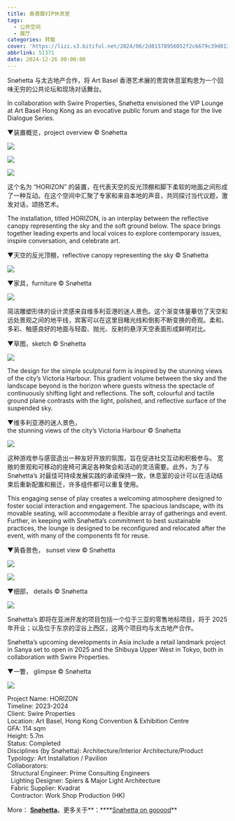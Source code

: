 ```yaml
---
title: 香港展VIP休息室
tags:
  - 公共空间
  - 展厅
categories: 转载
cover: 'https://lizi.s3.bitiful.net/2024/06/2d81578956052f2c6679c39d0139d2b2.jpeg'
abbrlink: 51371
date: 2024-12-26 00:00:00
---
```

Snøhetta 与太古地产合作，将 Art Basel 香港艺术展的贵宾休息室构思为一个回味无穷的公共论坛和现场对话舞台。

In collaboration with Swire Properties, Snøhetta envisioned the VIP Lounge at Art Basel Hong Kong as an evocative public forum and stage for the live Dialogue Series.

▼装置概览，project overview © Snøhetta

![](https://lizi.s3.bitiful.net/2024/06/0c8613f59013df26bf46b7f59df8f174.jpeg)

![](https://lizi.s3.bitiful.net/2024/06/fd01ec2560e0cf0d7206690ab3a77b94.jpeg)

![](https://lizi.s3.bitiful.net/2024/06/4e4b815929a3282af9510fe484a271e4.jpeg)

这个名为 “HORIZON” 的装置，在代表天空的反光顶棚和脚下柔软的地面之间形成了一种互动。在这个空间中汇聚了专家和来自本地的声音，共同探讨当代议题，激发对话，颂扬艺术。

The installation, titled HORIZON, is an interplay between the reflective canopy representing the sky and the soft ground below. The space brings together leading experts and local voices to explore contemporary issues, inspire conversation, and celebrate art.

▼天空的反光顶棚，reflective canopy representing the sky © Snøhetta

![](https://lizi.s3.bitiful.net/2024/06/7d4b3b7fcb918c4aace4c364a281dfc8.jpeg)

▼家具，furniture © Snøhetta

![](https://lizi.s3.bitiful.net/2024/06/b1b199acb017f39f900789c87091b11d.jpeg)

简洁雕塑形体的设计灵感来自维多利亚港的迷人景色。这个渐变体量摹仿了天空和远处景观之间的地平线，宾客可以在这里目睹光线和倒影不断变换的奇观。柔和、多彩、触感良好的地面与轻盈、抛光、反射的悬浮天空表面形成鲜明对比。

▼草图，sketch © Snøhetta

![](https://lizi.s3.bitiful.net/2024/06/a423038054e9d20e7a4b85e89bf986df.jpeg)

The design for the simple sculptural form is inspired by the stunning views of the city’s Victoria Harbour. This gradient volume between the sky and the landscape beyond is the horizon where guests witness the spectacle of continuously shifting light and reflections. The soft, colourful and tactile ground plane contrasts with the light, polished, and reflective surface of the suspended sky.

▼维多利亚港的迷人景色，  
the stunning views of the city’s Victoria Harbour © Snøhetta

![](https://lizi.s3.bitiful.net/2024/06/81bc7cf1a1c3615428db107474ac962b.jpeg)

这种游戏参与感营造出一种友好开放的氛围，旨在促进社交互动和积极参与。 宽敞的景观和可移动的座椅可满足各种聚会和活动的灵活需要。此外，为了与 Snøhetta’s 对最佳可持续发展实践的承诺保持一致，休息室的设计可以在活动结束后重新配置和搬迁，许多组件都可以重复使用。

This engaging sense of play creates a welcoming atmosphere designed to foster social interaction and engagement. The spacious landscape, with its movable seating, will accommodate a flexible array of gatherings and event. Further, in keeping with Snøhetta’s commitment to best sustainable practices, the lounge is designed to be reconfigured and relocated after the event, with many of the components fit for reuse.

▼黄昏景色， sunset view © Snøhetta

![](https://lizi.s3.bitiful.net/2024/06/403e75c6f9d1d31e5f85e0e110047054.jpeg)

![](https://lizi.s3.bitiful.net/2024/06/2d81578956052f2c6679c39d0139d2b2.jpeg)

▼细部， details © Snøhetta

![](https://lizi.s3.bitiful.net/2024/06/ad57cb63b26f67cf5922c9f7f7a5bda6.jpeg)

Snøhetta’s 即将在亚洲开发的项目包括一个位于三亚的零售地标项目，将于 2025 年开业；以及位于东京的涩谷上西区，这两个项目均与太古地产合作。

Snøhetta’s upcoming developments in Asia include a retail landmark project in Sanya set to open in 2025 and the Shibuya Upper West in Tokyo, both in collaboration with Swire Properties.

▼一瞥， glimpse © Snøhetta

![](https://lizi.s3.bitiful.net/2024/06/1ae9112051e0a01fb9186cfddb4532d3.jpeg)

Project Name: HORIZON  
Timeline: 2023-2024  
Client: Swire Properties  
Location: Art Basel, Hong Kong Convention & Exhibition Centre  
GFA: 114 sqm  
Height: 5.7m  
Status: Completed  
Disciplines (by Snøhetta): Architecture/Interior Architecture/Product  
Typology: Art Installation / Pavilion  
Collaborators:  
  Structural Engineer: Prime Consulting Engineers  
  Lighting Designer: Spiers & Major Light Architecture  
  Fabric Supplier: Kvadrat  
  Contractor: Work Shop Production (HK)

More： **[Snøhetta](http://www.snohetta.com/)**。更多关于**：****[Snøhetta on gooood](https://www.gooood.cn/company/snohetta)**
